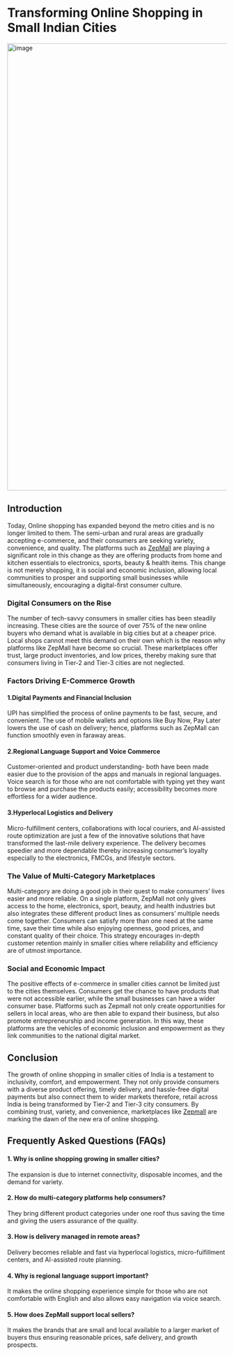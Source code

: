 
# Transforming Online Shopping in Small Indian Cities
<img width="1024" height="1024" alt="image" src="https://github.com/user-attachments/assets/037c8ade-eedf-422e-83be-5c39c6bf471e" />

## Introduction

Today, Online shopping has expanded beyond the metro cities and is no longer limited to them. The semi-urban and rural areas are gradually accepting e-commerce, and their consumers are seeking variety, convenience, and quality. The platforms such as [ZepMall](https://zepmall.com/) are playing a significant role in this change as they are offering products from home and kitchen essentials to electronics, sports, beauty & health items. This change is not merely shopping, it is social and economic inclusion, allowing local communities to prosper and supporting small businesses while simultaneously, encouraging a digital-first consumer culture.

### Digital Consumers on the Rise

The number of tech-savvy consumers in smaller cities has been steadily increasing. These cities are the source of over 75% of the new online buyers who demand what is available in big cities but at a cheaper price. Local shops cannot meet this demand on their own which is the reason why platforms like ZepMall have become so crucial. These marketplaces offer trust, large product inventories, and low prices, thereby making sure that consumers living in Tier-2 and Tier-3 cities are not neglected.

### Factors Driving E-Commerce Growth

#### 1.Digital Payments and Financial Inclusion

UPI has simplified the process of online payments to be fast, secure, and convenient. The use of mobile wallets and options like Buy Now, Pay Later lowers the use of cash on delivery; hence, platforms such as ZepMall can function smoothly even in faraway areas.

#### 2.Regional Language Support and Voice Commerce

Customer-oriented and product understanding- both have been made easier due to the provision of the apps and manuals in regional languages. Voice search is for those who are not comfortable with typing yet they want to browse and purchase the products easily; accessibility becomes more effortless for a wider audience.

#### 3.Hyperlocal Logistics and Delivery

Micro-fulfillment centers, collaborations with local couriers, and AI-assisted route optimization are just a few of the innovative solutions that have transformed the last-mile delivery experience. The delivery becomes speedier and more dependable thereby increasing consumer’s loyalty especially to the electronics, FMCGs, and lifestyle sectors.

### The Value of Multi-Category Marketplaces

Multi-category are doing a good job in their quest to make consumers’ lives easier and more reliable. On a single platform, ZepMall not only gives access to the home, electronics, sport, beauty, and health industries but also integrates these different product lines as consumers’ multiple needs come together. Consumers can satisfy more than one need at the same time, save their time while also enjoying openness, good prices, and constant quality of their choice. This strategy encourages in-depth customer retention mainly in smaller cities where reliability and efficiency are of utmost importance.

### Social and Economic Impact

The positive effects of e-commerce in smaller cities cannot be limited just to the cities themselves. Consumers get the chance to have products that were not accessible earlier, while the small businesses can have a wider consumer base. Platforms such as Zepmall not only create opportunities for sellers in local areas, who are then able to expand their business, but also promote entrepreneurship and income generation. In this way, these platforms are the vehicles of economic inclusion and empowerment as they link communities to the national digital market.

## Conclusion

The growth of online shopping in smaller cities of India is a testament to inclusivity, comfort, and empowerment. They not only provide consumers with a diverse product offering, timely delivery, and hassle-free digital payments but also connect them to wider markets therefore, retail across India is being transformed by Tier-2 and Tier-3 city consumers. By combining trust, variety, and convenience, marketplaces like [Zepmall](https://zepmall.com/) are marking the dawn of the new era of online shopping.

## Frequently Asked Questions (FAQs)

#### 1. Why is online shopping growing in smaller cities?

The expansion is due to internet connectivity, disposable incomes, and the demand for variety.

#### 2. How do multi-category platforms help consumers?

They bring different product categories under one roof thus saving the time and giving the users assurance of the quality.

#### 3. How is delivery managed in remote areas?

Delivery becomes reliable and fast via hyperlocal logistics, micro-fulfillment centers, and AI-assisted route planning.

#### 4. Why is regional language support important?

It makes the online shopping experience simple for those who are not comfortable with English and also allows easy navigation via voice search.

#### 5. How does ZepMall support local sellers?

It makes the brands that are small and local available to a larger market of buyers thus ensuring reasonable prices, safe delivery, and growth prospects.


